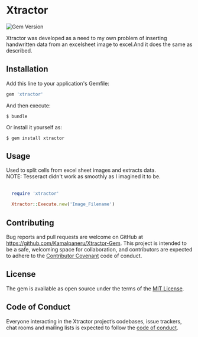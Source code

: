 # Xtractor
<img src="https://badge.fury.io/rb/xtractor.svg" alt="Gem Version" />

Xtractor was developed as a need to my own problem of inserting handwritten data from an excelsheet image to excel.And it does the same as described.

## Installation

Add this line to your application's Gemfile:

```ruby
gem 'xtractor'
```

And then execute:

    $ bundle

Or install it yourself as:

    $ gem install xtractor

## Usage

Used to split cells from excel sheet images and extracts data. <br>
  NOTE: Tesseract didn't work as smoothly as I imagined it to be.<br> <br>

  ```ruby
    require 'xtractor'

    Xtractor::Execute.new('Image_Filename')

  ```

## Contributing

Bug reports and pull requests are welcome on GitHub at https://github.com/Kamalpaneru/Xtractor-Gem. This project is intended to be a safe, welcoming space for collaboration, and contributors are expected to adhere to the [Contributor Covenant](http://contributor-covenant.org) code of conduct.

## License

The gem is available as open source under the terms of the [MIT License](http://opensource.org/licenses/MIT).

## Code of Conduct

Everyone interacting in the Xtractor project’s codebases, issue trackers, chat rooms and mailing lists is expected to follow the [code of conduct](https://github.com/Kamalpaneru/Xtractor-Gem/blob/master/CODE_OF_CONDUCT.md).
